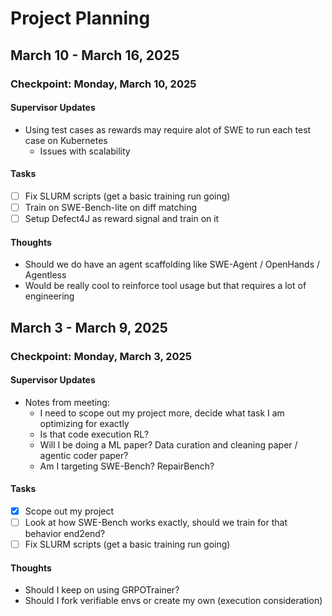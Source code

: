 # Project Planning



## March 10 - March 16, 2025

### Checkpoint: Monday, March 10, 2025

#### Supervisor Updates
- Using test cases as rewards may require alot of SWE to run each test case on Kubernetes
  - Issues with scalability

#### Tasks
- [ ] Fix SLURM scripts (get a basic training run going)
- [ ] Train on SWE-Bench-lite on diff matching
- [ ] Setup Defect4J as reward signal and train on it

#### Thoughts
- Should we do have an agent scaffolding like SWE-Agent / OpenHands / Agentless
- Would be really cool to reinforce tool usage but that requires a lot of engineering



## March 3 - March 9, 2025

### Checkpoint: Monday, March 3, 2025

#### Supervisor Updates
- Notes from meeting:
  - I need to scope out my project more, decide what task I am optimizing for exactly
  - Is that code execution RL? 
  - Will I be doing a ML paper? Data curation and cleaning paper / agentic coder paper?
  - Am I targeting SWE-Bench? RepairBench?

#### Tasks
- [x] Scope out my project
- [ ] Look at how SWE-Bench works exactly, should we train for that behavior end2end?
- [ ] Fix SLURM scripts (get a basic training run going)

#### Thoughts
- Should I keep on using GRPOTrainer?
- Should I fork verifiable envs or create my own (execution consideration)

